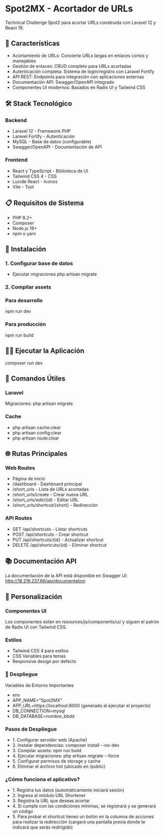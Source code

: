 # Spot2MX - Acortador de URLs
Technical Challenge Spot2 para acortar URLs construida con Laravel 12 y React 19.

## 🚀 Características

- Acortamiento de URLs: Convierte URLs largas en enlaces cortos y manejables
- Gestión de enlaces: CRUD completo para URLs acortadas
- Autenticación completa: Sistema de login/registro con Laravel Fortify
- API REST: Endpoints para integración con aplicaciones externas
- Documentación API: Swagger/OpenAPI integrado
- Componentes UI modernos: Basados en Radix UI y Tailwind CSS

## 🛠️ Stack Tecnológico

### Backend
- Laravel 12 - Framework PHP
- Laravel Fortify - Autenticación
- MySQL - Base de datos (configurable)
- Swagger/OpenAPI - Documentación de API

### Frontend
- React y TypeScript - Biblioteca de UI
- Tailwind CSS 4 - CSS
- Lucide React - Iconos
- Vite - Tool

## 📋 Requisitos de Sistema

- PHP 8.2+
- Composer
- Node.js 18+
- npm o yarn

## 🚀 Instalación

### 1. Configurar base de datos
- Ejecutar migraciones
php artisan migrate

### 2. Compilar assets

### Para desarrollo
npm run dev

### Para producción
npm run build

## 🏃‍♂️ Ejecutar la Aplicación

composer run dev

## 🔧 Comandos Útiles

### Laravel
Migraciones: php artisan migrate

### Cache
- php artisan cache:clear
- php artisan config:clear
- php artisan route:clear

## 🌐 Rutas Principales

### Web Routes

- Página de inicio
- /dashboard - Dashboard principal
- /short\_urls - Lista de URLs acortadas
- /short\_urls/create - Crear nueva URL
- /short\_urls/edit/{id} - Editar URL
- /short\_urls/shortcut/{short} - Redirección

### API Routes

- GET /api/shortcuts - Listar shortcuts
- POST /api/shortcuts - Crear shortcut
- PUT /api/shortcuts/{id} - Actualizar shortcut
- DELETE /api/shortcuts/{id} - Eliminar shortcut

## 📚 Documentación API
La documentación de la API está disponible en Swagger UI: http://18.216.237.66/api/documentation

## 🎨 Personalización

### Componentes UI
Los componentes están en resources/js/components/ui/ y siguen el patrón de Radix UI con Tailwind CSS.

### Estilos

- Tailwind CSS 4 para estilos
- CSS Variables para temas
- Responsive design por defecto

### 🚀 Despliegue
Variables de Entorno Importantes

- env
- APP\_NAME="Spot2MX"
- APP\_URL=https://localhost:8000 (generado al ejecutar el proyecto)
- DB\_CONNECTION=mysql
- DB\_DATABASE=nombre\_bbdd

### Pasos de Despliegue

- 1\. Configurar servidor web (Apache)
- 2\. Instalar dependencias: composer install --no-dev
- 3\. Compilar assets: npm run build
- 4\. Ejecutar migraciones: php artisan migrate --force
- 5\. Configurar permisos de storage y cache
- 6\. Eliminar el archivo hot (ubicado en /public)

### ¿Cómo funciona el aplicativo?
- 1\. Registra tus datos (automáticamente iniciará sesión)
- 2\. Ingresa al módulo URL Shortener
- 3\. Registra la URL que deseas acortar
- 4\. Si cumple con las condiciones mínimas, se registrará y se generará un código
- 5\. Para probar el shortcut tienes un botón en la columna de acciones para realizar la redirección (cargará una pantalla previa donde te indicará que serás redirigido)
